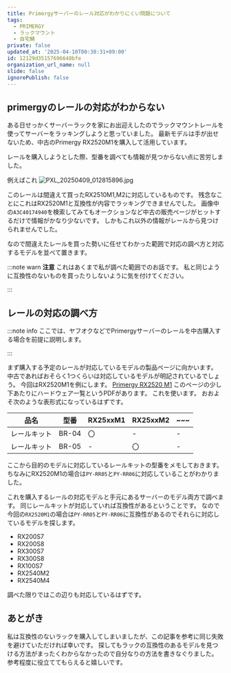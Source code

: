 ```yaml
---
title: Primergyサーバーのレール対応がわかりにくい問題について
tags:
  - PRIMERGY
  - ラックマウント
  - 自宅鯖
private: false
updated_at: '2025-04-10T00:30:31+09:00'
id: 12129d35157696648bfe
organization_url_name: null
slide: false
ignorePublish: false
---
```


## primergyのレールの対応がわからない

ある日せっかくサーバーラックを家にお出迎えしたのでラックマウントレールを使ってサーバーをラッキングしようと思っていました。
最新モデルは手が出せないため、中古のPrimergy RX2520M1を購入して活用しています。

レールを購入しようとした際、型番を調べても情報が見つからない点に苦労しました。

例えばこれ
![PXL_20250409_012815896.jpg](https://qiita-image-store.s3.ap-northeast-1.amazonaws.com/0/3326777/e6530749-ed86-4570-a2cc-4f1e157b3eae.jpeg)

このレールは間違えて買ったRX2510M1,M2に対応しているものです。
残念なことにこれはRX2520M1と互換性が内容でラッキングできませんでした。
画像中の`A3C40174940`を検索してみてもオークションなど中古の販売ページがヒットするだけで情報がかなり少ないです。
しかもこれ以外の情報がレールから見つけられませんでした。

なので間違えたレールを買った勢いに任せてわかった範囲で対応の調べ方と対応するモデルを並べて置きます。

:::note warn
**注意**
これはあくまで私が調べた範囲でのお話です。
私と同じように互換性のないものを買ったりしないように気を付けてください。

:::

## レールの対応の調べ方

:::note info
ここでは、ヤフオクなどでPrimergyサーバーのレールを中古購入する場合を前提に説明します。

:::

まず購入する予定のレールが対応しているモデルの製品ページに向かいます。
中古であればおそらく1つくらいは対応しているモデルが明記されているでしょう。
今回はRX2520M1を例にします。
[Primergy RX2520 M1](https://jp.fujitsu.com/platform/server/primergy/product-navi/html/rx2520m1-201411-pyr2521zrz.html)
このページの少し下あたりにハードウェア一覧というPDFがあります。
これを使います。
おおよそ次のような表形式になっているはずです。

| 品名         | 型番  | RX25xxM1 | RX25xxM2 | ~~~ |
|--------------|-------|----------|----------|-----|
| レールキット | BR-04 | 〇       | -        | -   |
| レールキット | BR-05 | -        | 〇       | -   |

ここから目的のモデルに対応しているレールキットの型番をメモしておきます。
ちなみにRX2520M1の場合は`PY-RR05`と`PY-RR06`に対応していることがわかりました。

これを購入するレールの対応モデルと手元にあるサーバーのモデル両方で調べます。
同じレールキットが対応していれば互換性があるということです。
なので今回の`RX2520M1`の場合は`PY-RR05`と`PY-RR06`に互換性があるのでそれらに対応しているモデルを探します。

- RX200S7
- RX200S8
- RX300S7
- RX300S8
- RX100S7
- RX2540M2
- RX2540M4

調べた限りではこの辺りも対応しているはずです。

## あとがき

私は互換性のないラックを購入してしまいましたが、この記事を参考に同じ失敗を避けていただければ幸いです。
探してもラックの互換性のあるモデルを見つける方法がまったくわからなかったので自分なりの方法を書きなぐりました。
参考程度に役立ててもらえると嬉しいです。
